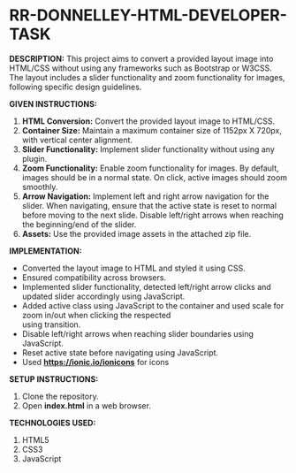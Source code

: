 # RR-DONNELLEY-HTML-DEVELOPER-TASK

**DESCRIPTION:**
This project aims to convert a provided layout image  into HTML/CSS without using any frameworks such as Bootstrap or W3CSS. The layout includes a slider functionality and zoom functionality for images, following specific design guidelines.

**GIVEN INSTRUCTIONS:**
1. **HTML Conversion:** Convert the provided layout image to HTML/CSS.
2. **Container Size:** Maintain a maximum container size of 1152px X 720px, with vertical center alignment.
3. **Slider Functionality:** Implement slider functionality without using any plugin.
4. **Zoom Functionality:** Enable zoom functionality for images. By default, images should be in a normal state. On click, active images should zoom smoothly.
5. **Arrow Navigation:** Implement left and right arrow navigation for the slider. When navigating, ensure that the active state is reset to normal before moving to the next slide. Disable left/right arrows when reaching the beginning/end of the slider.
6. **Assets:** Use the provided image assets in the attached zip file.

**IMPLEMENTATION:**
  - Converted the layout image to HTML and styled it using CSS.
  - Ensured compatibility across browsers.
  - Implemented slider functionality, detected left/right arrow clicks and updated slider accordingly using JavaScript.
  - Added active class using JavaScript to the container and used scale for zoom in/out when clicking the respected <div> using transition.
  - Disable left/right arrows when reaching slider boundaries using JavaScript.
  - Reset active state before navigating using JavaScript.
  - Used **https://ionic.io/ionicons** for icons

**SETUP INSTRUCTIONS:**
1. Clone the repository.
2. Open **index.html** in a web browser.

**TECHNOLOGIES USED:**
  1. HTML5
  2. CSS3
  3. JavaScript

  

